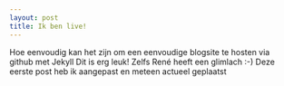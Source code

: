 ```yaml
---
layout: post
title: Ik ben live!
---
```


Hoe eenvoudig kan het zijn om een eenvoudige blogsite te hosten via github met Jekyll
Dit is erg leuk!
Zelfs René heeft een glimlach :-)
Deze eerste post heb ik aangepast en meteen actueel geplaatst
